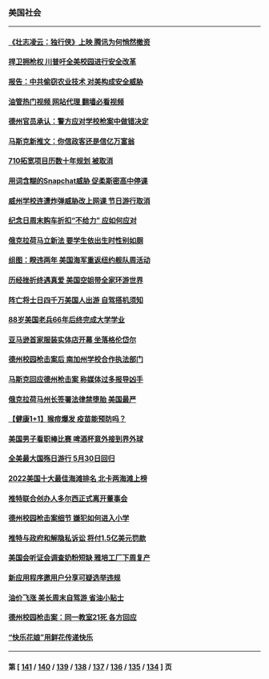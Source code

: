 ### 美国社会
---
#### [《壮志凌云：独行侠》上映 腾讯为何悄然撤资](../../pages/ncid1078160/n13747452.md?05290045) 
#### [捍卫拥枪权 川普吁全美校园进行安全改革](../../pages/ncid1078160/n13747316.md?05290045) 
#### [报告：中共偷窃农业技术 对美构成安全威胁](../../pages/ncid1078160/n13747006.md?05290045) 
#### [油管热门视频 网站代理 翻墙必看视频](http://209.222.30.114:81/youtube.html?05290045)
#### [德州官员承认：警方应对学校枪案中做错决定](../../pages/ncid1078160/n13747105.md?05290045) 
#### [马斯克新推文：你信政客还是信亿万富翁](../../pages/ncid1078160/n13746891.md?05290045) 
#### [710拓宽项目历数十年规划 被取消](../../pages/ncid1078160/n13747133.md?05290045) 
#### [用词含糊的Snapchat威胁 促柔斯密高中停课](../../pages/ncid1078160/n13747131.md?05290045) 
#### [威州学校连遭炸弹威胁改上网课 节日游行取消](../../pages/ncid1078160/n13747075.md?05290045) 
#### [纪念日周末购车折扣“不给力” 应如何应对](../../pages/ncid1078160/n13747068.md?05290045) 
#### [俄克拉荷马立新法 要学生依出生时性别如厕](../../pages/ncid1078160/n13746932.md?05290045) 
#### [组图：睽违两年 美国海军重返纽约舰队周活动](../../pages/ncid1078160/n13746811.md?05290045) 
#### [历经挫折终遇真爱 美国空姐带全家环游世界](../../pages/ncid1078160/n13746401.md?05290045) 
#### [阵亡将士日四千万美国人出游 自驾搭机须知](../../pages/ncid1078160/n13746848.md?05290045) 
#### [88岁美国老兵66年后终完成大学学业](../../pages/ncid1078160/n13746364.md?05290045) 
#### [亚马逊首家服装实体店开幕 坐落格伦岱尔](../../pages/ncid1078160/n13746378.md?05290045) 
#### [德州校园枪击案后 南加州学校合作执法部门](../../pages/ncid1078160/n13746258.md?05290045) 
#### [马斯克回应德州枪击案 称媒体过多报导凶手](../../pages/ncid1078160/n13746165.md?05290045) 
#### [俄克拉荷马州长签署法律禁堕胎 美国最严](../../pages/ncid1078160/n13746035.md?05290045) 
#### [【健康1+1】猴痘爆发 疫苗能预防吗？](../../pages/ncid1078160/n13745895.md?05290045) 
#### [美国男子看职棒比赛 啤酒杯意外接到界外球](../../pages/ncid1078160/n13745435.md?05290045) 
#### [全美最大国殇日游行 5月30日回归](../../pages/ncid1078160/n13745527.md?05290045) 
#### [2022美国十大最佳海滩排名 北卡两海滩上榜](../../pages/ncid1078160/n13745329.md?05290045) 
#### [推特联合创办人多尔西正式离开董事会](../../pages/ncid1078160/n13745396.md?05290045) 
#### [德州校园枪击案细节 嫌犯如何进入小学](../../pages/ncid1078160/n13745279.md?05290045) 
#### [推特与政府和解隐私诉讼 将付1.5亿美元罚款](../../pages/ncid1078160/n13745290.md?05290045) 
#### [美国会听证会调查奶粉短缺 雅培工厂下周复产](../../pages/ncid1078160/n13745217.md?05290045) 
#### [新应用程序邀用户分享可疑选举违规](../../pages/ncid1078160/n13745296.md?05290045) 
#### [油价飞涨 美长周末自驾游 省油小贴士](../../pages/ncid1078160/n13745230.md?05290045) 
#### [德州校园枪击案：同一教室21死 各方回应](../../pages/ncid1078160/n13745096.md?05290045) 
#### [“快乐花娘”用鲜花传递快乐](../../pages/ncid1078160/n13745097.md?05290045) 

---
#### 第 [ [141](./141.md?05290045) / [140](./140.md?05290045) / [139](./139.md?05290045) / [138](./138.md?05290045) / [137](./137.md?05290045) / [136](./136.md?05290045) / [135](./135.md?05290045) / [134](./134.md?05290045) ] 页
